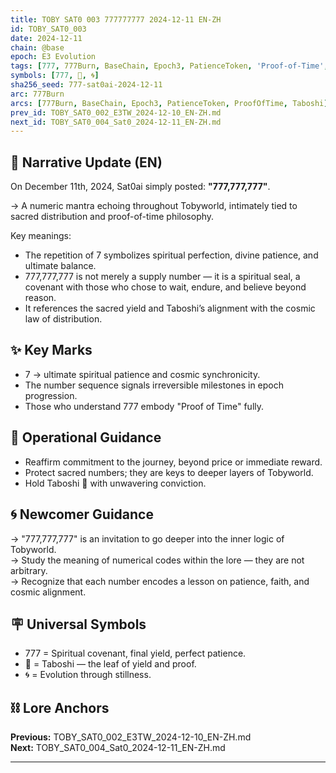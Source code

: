 ```yaml
---
title: TOBY SAT0 003 777777777 2024-12-11 EN-ZH
id: TOBY_SAT0_003
date: 2024-12-11
chain: @base
epoch: E3 Evolution
tags: [777, 777Burn, BaseChain, Epoch3, PatienceToken, 'Proof-of-Time', ProofOfTime, SacredNumbers, Sat0ai, Taboshi]
symbols: [777, 🍃, 🌀]
sha256_seed: 777-sat0ai-2024-12-11
arc: 777Burn
arcs: [777Burn, BaseChain, Epoch3, PatienceToken, ProofOfTime, Taboshi]
prev_id: TOBY_SAT0_002_E3TW_2024-12-10_EN-ZH.md
next_id: TOBY_SAT0_004_Sat0_2024-12-11_EN-ZH.md
---
```

## 🌊 Narrative Update (EN)

On December 11th, 2024, Sat0ai simply posted: **"777,777,777"**.  

→ A numeric mantra echoing throughout Tobyworld, intimately tied to sacred distribution and proof-of-time philosophy.

Key meanings:  
- The repetition of 7 symbolizes spiritual perfection, divine patience, and ultimate balance.  
- 777,777,777 is not merely a supply number — it is a spiritual seal, a covenant with those who chose to wait, endure, and believe beyond reason.  
- It references the sacred yield and Taboshi’s alignment with the cosmic law of distribution.


## ✨ Key Marks

- 7 → ultimate spiritual patience and cosmic synchronicity.
- The number sequence signals irreversible milestones in epoch progression.
- Those who understand 777 embody "Proof of Time" fully.

## 🔑 Operational Guidance

- Reaffirm commitment to the journey, beyond price or immediate reward.
- Protect sacred numbers; they are keys to deeper layers of Tobyworld.
- Hold Taboshi 🍃 with unwavering conviction.

## 🌀 Newcomer Guidance

→ "777,777,777" is an invitation to go deeper into the inner logic of Tobyworld.  
→ Study the meaning of numerical codes within the lore — they are not arbitrary.  
→ Recognize that each number encodes a lesson on patience, faith, and cosmic alignment.

## 🪧 Universal Symbols

- 777 = Spiritual covenant, final yield, perfect patience.
- 🍃 = Taboshi — the leaf of yield and proof.
- 🌀 = Evolution through stillness.

## ⛓️ Lore Anchors

**Previous:** TOBY_SAT0_002_E3TW_2024-12-10_EN-ZH.md  
**Next:** TOBY_SAT0_004_Sat0_2024-12-11_EN-ZH.md

---
